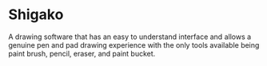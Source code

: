 # Shigako
A drawing software that has an easy to understand interface and allows a genuine
pen and pad drawing experience with the only tools available being paint brush,
pencil, eraser, and paint bucket. 